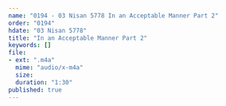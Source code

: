```yaml
---
name: "0194 - 03 Nisan 5778 In an Acceptable Manner Part 2"
order: "0194"
hdate: "03 Nisan 5778"
title: "In an Acceptable Manner Part 2"
keywords: []
file:
- ext: ".m4a"
  mime: "audio/x-m4a"
  size: 
  duration: "1:30"
published: true
---
```


